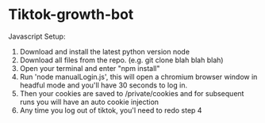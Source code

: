 # Tiktok-growth-bot

Javascript Setup: 
1. Download and install the latest python version node 
2. Download all files from the repo. (e.g. git clone blah blah blah)
3. Open your terminal and enter "npm install"
4. Run 'node manualLogin.js', this will open a chromium browser window in headful mode and you'll have 30 seconds to log in. 
5. Then your cookies are saved to /private/cookies and for subsequent runs you will have an auto cookie injection
6. Any time you log out of tiktok, you'l need to redo step 4


